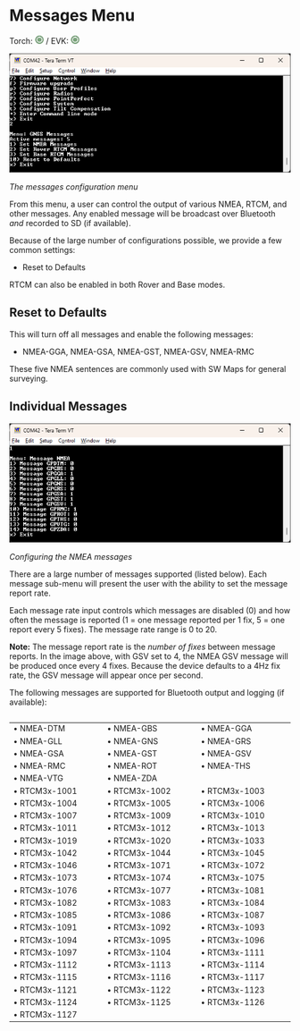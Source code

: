 # Messages Menu

Torch: ![Feature Supported](img/Icons/GreenDot.png) / EVK: ![Feature Supported](img/Icons/GreenDot.png)

![Message rate configuration](<img/Terminal/SparkFun RTK Everywhere - Messages Menu.png>)

*The messages configuration menu*

From this menu, a user can control the output of various NMEA, RTCM, and other messages. Any enabled message will be broadcast over Bluetooth *and* recorded to SD (if available).

Because of the large number of configurations possible, we provide a few common settings:

* Reset to Defaults

RTCM can also be enabled in both Rover and Base modes.

## Reset to Defaults

This will turn off all messages and enable the following messages:

* NMEA-GGA, NMEA-GSA, NMEA-GST, NMEA-GSV, NMEA-RMC

These five NMEA sentences are commonly used with SW Maps for general surveying.

## Individual Messages

![Configuring the NMEA messages](<img/Terminal/SparkFun RTK Everywhere - Messages Menu NMEA.png>)

*Configuring the NMEA messages*

There are a large number of messages supported (listed below). Each message sub-menu will present the user with the ability to set the message report rate.

Each message rate input controls which messages are disabled (0) and how often the message is reported (1 = one message reported per 1 fix, 5 = one report every 5 fixes). The message rate range is 0 to 20.

**Note:** The message report rate is the *number of fixes* between message reports. In the image above, with GSV set to 4, the NMEA GSV message will be produced once every 4 fixes. Because the device defaults to a 4Hz fix rate, the GSV message will appear once per second.

The following messages are supported for Bluetooth output and logging (if available):

<table class="table">
 <table>
  <COLGROUP><COL WIDTH=200><COL WIDTH=200><COL WIDTH=200></COLGROUP>
  <tr>
  	<td>&#8226; NMEA-DTM</td>
	  <td>&#8226; NMEA-GBS</td>
	  <td>&#8226; NMEA-GGA</td>
  </tr>
  <tr>
	  <td>&#8226; NMEA-GLL</td>
	  <td>&#8226; NMEA-GNS</td>
	  <td>&#8226; NMEA-GRS</td>
  </tr>
  <tr>
	  <td>&#8226; NMEA-GSA</td>
	  <td>&#8226; NMEA-GST</td>
	  <td>&#8226; NMEA-GSV</td>
  </tr>
  <tr>
	  <td>&#8226; NMEA-RMC</td>
	  <td>&#8226; NMEA-ROT</td>
	  <td>&#8226; NMEA-THS</td>
  </tr>
  <tr>
	  <td>&#8226; NMEA-VTG</td>
    <td>&#8226; NMEA-ZDA</td>
  </tr>
  <tr>
    <td>&#8226; RTCM3x-1001</td>
    <td>&#8226; RTCM3x-1002</td>
    <td>&#8226; RTCM3x-1003</td>
  </tr>
  <tr>
    <td>&#8226; RTCM3x-1004</td>
    <td>&#8226; RTCM3x-1005</td>
    <td>&#8226; RTCM3x-1006</td>
  </tr>
  <tr>
    <td>&#8226; RTCM3x-1007</td>
    <td>&#8226; RTCM3x-1009</td>
    <td>&#8226; RTCM3x-1010</td>
  </tr>
  <tr>
    <td>&#8226; RTCM3x-1011</td>
    <td>&#8226; RTCM3x-1012</td>
    <td>&#8226; RTCM3x-1013</td>
  </tr>
  <tr>
    <td>&#8226; RTCM3x-1019</td>
    <td>&#8226; RTCM3x-1020</td>
    <td>&#8226; RTCM3x-1033</td>
  </tr>
  <tr>
    <td>&#8226; RTCM3x-1042</td>
    <td>&#8226; RTCM3x-1044</td>
    <td>&#8226; RTCM3x-1045</td>
  </tr>
  <tr>
    <td>&#8226; RTCM3x-1046</td>
    <td>&#8226; RTCM3x-1071</td>
    <td>&#8226; RTCM3x-1072</td>
  </tr>
  <tr>
    <td>&#8226; RTCM3x-1073</td>
    <td>&#8226; RTCM3x-1074</td>
    <td>&#8226; RTCM3x-1075</td>
  </tr>
  <tr>
    <td>&#8226; RTCM3x-1076</td>
    <td>&#8226; RTCM3x-1077</td>
    <td>&#8226; RTCM3x-1081</td>
  </tr>
  <tr>
    <td>&#8226; RTCM3x-1082</td>
    <td>&#8226; RTCM3x-1083</td>
    <td>&#8226; RTCM3x-1084</td>
  </tr>
  <tr>
    <td>&#8226; RTCM3x-1085</td>
    <td>&#8226; RTCM3x-1086</td>
    <td>&#8226; RTCM3x-1087</td>
  </tr>
  <tr>
    <td>&#8226; RTCM3x-1091</td>
    <td>&#8226; RTCM3x-1092</td>
    <td>&#8226; RTCM3x-1093</td>
  </tr>
  <tr>
    <td>&#8226; RTCM3x-1094</td>
    <td>&#8226; RTCM3x-1095</td>
    <td>&#8226; RTCM3x-1096</td>
  </tr>
  <tr>
    <td>&#8226; RTCM3x-1097</td>
    <td>&#8226; RTCM3x-1104</td>
    <td>&#8226; RTCM3x-1111</td>
  </tr>
  <tr>
    <td>&#8226; RTCM3x-1112</td>
    <td>&#8226; RTCM3x-1113</td>
    <td>&#8226; RTCM3x-1114</td>
  </tr>
  <tr>
    <td>&#8226; RTCM3x-1115</td>
    <td>&#8226; RTCM3x-1116</td>
    <td>&#8226; RTCM3x-1117</td>
  </tr>
  <tr>
    <td>&#8226; RTCM3x-1121</td>
    <td>&#8226; RTCM3x-1122</td>
    <td>&#8226; RTCM3x-1123</td>
  </tr>
  <tr>
    <td>&#8226; RTCM3x-1124</td>
    <td>&#8226; RTCM3x-1125</td>
    <td>&#8226; RTCM3x-1126</td>
  </tr>
  <tr>
    <td>&#8226; RTCM3x-1127</td>
  </tr>

</table></table>
